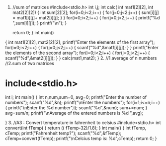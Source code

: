 1. //sum of matrices
#include<stdio.h>
int i,j; 
int calc( int mat1[2][2], int mat2[2][2])
{
    int sum[2][2];
    for(i=0;i<2;i++)
    {
        for(j=0;j<2;j++)
        {
            sum[i][j] = mat1[i][j]+ mat2[i][j];
        }
    }
    for(i=0;i<2;i++)
    {
        for(j=0;j<2;j++)
        {
            printf("%d ",sum[i][j]);
        }
        printf("\n");
    }

    return 0;
}
int main()

{
    int mat1[2][2], mat2[2][2];
    printf("Enter the elements of the first array");
    for(i=0;i<2;i++)
    {
        for(j=0;j<2;j++)
        {
            scanf("%d",&mat1[i][j]);
        }
    }
    printf("Enter the elements of the second array");
    for(i=0;i<2;i++)
    {
        for(j=0;j<2;j++)
        {
            scanf("%d",&mat2[i][j]);
        }
    }
    calc(mat1,mat2);
}
2. 
//1.average of n numbers
//2.sum of two matrices
# include<stdio.h>
int i;
int main()
{
    int n,num,sum=0, avg=0;
    printf("Enter the number of numbers");
    scanf("%d",&n);
    printf("\nEnter the numbers");
    for(i=1;i<=n;i++)
    {
        printf("\nEnter the %d number",i);
        scanf("%d",&num);
        sum+=num;
    }
    avg=sum/n;
    printf("\nAverage of the entered numbers is %d ",avg);
    
}
3. 
//A3 : Convert temperature in fahrenheit to celsius
#include<stdio.h>
int convert(int fTemp)
{
    return (( fTemp-32)/1.8);
}
int main()
{
    int fTemp, cTemp;
    printf("Fahrenheit temp?");
    scanf("%d",&fTemp);
    cTemp=convert(fTemp);
    printf("\nCelcius temp is: %d",cTemp);
    return 0;
}
